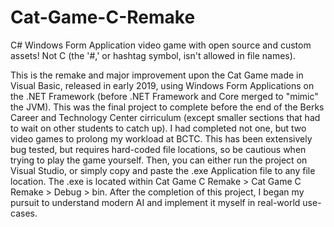 # Cat-Game-C-Remake
C# Windows Form Application video game with open source and custom assets! Not C (the '#,' or hashtag symbol, isn't allowed in file names).

This is the remake and major improvement upon the Cat Game made in Visual Basic, released in early 2019, using Windows Form Applications on the .NET Framework (before .NET Framework and Core merged to "mimic" the JVM). This was the final project to complete before the end of the Berks Career and Technology Center cirriculum (except smaller sections that had to wait on other students to catch up). I had completed not one, but two video games to prolong my workload at BCTC. This has been extensively bug tested, but requires hard-coded file locations, so be cautious when trying to play the game yourself. Then, you can either run the project on Visual Studio, or simply copy and paste the .exe Application file to any file location. The .exe is located within Cat Game C Remake > Cat Game C Remake > Debug > bin. After the completion of this project, I began my pursuit to understand modern AI and implement it myself in real-world use-cases.
